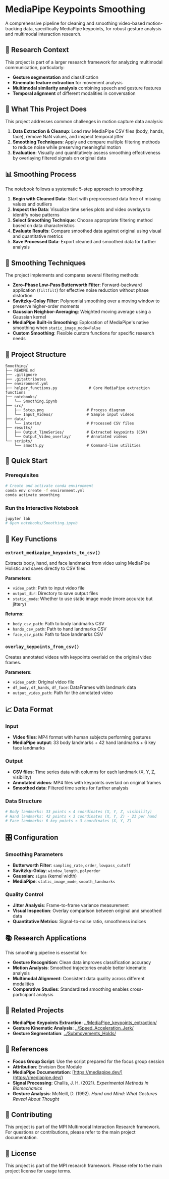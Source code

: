 # MediaPipe Keypoints Smoothing

A comprehensive pipeline for cleaning and smoothing video-based motion-tracking data, specifically MediaPipe keypoints, for robust gesture analysis and multimodal interaction research.

## 🔬 Research Context

This project is part of a larger research framework for analyzing multimodal communication, particularly:
- **Gesture segmentation** and classification
- **Kinematic feature extraction** for movement analysis  
- **Multimodal similarity analysis** combining speech and gesture features
- **Temporal alignment** of different modalities in conversation

## 🎯 What This Project Does

This project addresses common challenges in motion capture data analysis:

1. **Data Extraction & Cleanup**: Load raw MediaPipe CSV files (body, hands, face), remove NaN values, and inspect temporal jitter
2. **Smoothing Techniques**: Apply and compare multiple filtering methods to reduce noise while preserving meaningful motion
3. **Evaluation**: Visually and quantitatively assess smoothing effectiveness by overlaying filtered signals on original data

## 📊 Smoothing Process

The notebook follows a systematic 5-step approach to smoothing:

1. **Begin with Cleaned Data**: Start with preprocessed data free of missing values and outliers
2. **Inspect the Data**: Visualize time series plots and video overlays to identify noise patterns
3. **Select Smoothing Technique**: Choose appropriate filtering method based on data characteristics
4. **Evaluate Results**: Compare smoothed data against original using visual and quantitative metrics
5. **Save Processed Data**: Export cleaned and smoothed data for further analysis

## 🔧 Smoothing Techniques

The project implements and compares several filtering methods:

- **Zero-Phase Low-Pass Butterworth Filter**: Forward-backward application (`filtfilt`) for effective noise reduction without phase distortion
- **Savitzky-Golay Filter**: Polynomial smoothing over a moving window to preserve higher-order moments
- **Gaussian Neighbor-Averaging**: Weighted moving average using a Gaussian kernel
- **MediaPipe Built-in Smoothing**: Exploration of MediaPipe's native smoothing when `static_image_mode=False`
- **Custom Smoothing**: Flexible custom functions for specific research needs

## 📁 Project Structure

```
Smoothing/
├── README.md
├── .gitignore
├── .gitattributes
├── environment.yml
├── helper_functions.py              # Core MediaPipe extraction functions
├── notebooks/
│   └── Smoothing.ipynb
├── src/
│   ├── 5step.png                   # Process diagram
│   └── Input_Videos/               # Sample input videos
├── data/
│   └── interim/                    # Processed CSV files
├── results/
│   ├── Output_TimeSeries/          # Extracted keypoints (CSV)
│   └── Output_Video_overlay/       # Annotated videos
└── scripts/
    └── smooth.py                   # Command-line utilities
```

## 🚀 Quick Start

### Prerequisites

```bash
# Create and activate conda environment
conda env create -f environment.yml
conda activate smoothing
```

### Run the Interactive Notebook

```bash
jupyter lab
# Open notebooks/Smoothing.ipynb
```


## 🔧 Key Functions

### `extract_mediapipe_keypoints_to_csv()`
Extracts body, hand, and face landmarks from video using MediaPipe Holistic and saves directly to CSV files.

**Parameters:**
- `video_path`: Path to input video file
- `output_dir`: Directory to save output files
- `static_mode`: Whether to use static image mode (more accurate but jittery)

**Returns:**
- `body_csv_path`: Path to body landmarks CSV
- `hands_csv_path`: Path to hand landmarks CSV  
- `face_csv_path`: Path to face landmarks CSV

### `overlay_keypoints_from_csv()`
Creates annotated videos with keypoints overlaid on the original video frames.

**Parameters:**
- `video_path`: Original video file
- `df_body`, `df_hands`, `df_face`: DataFrames with landmark data
- `output_video_path`: Path for the annotated video

## 📈 Data Format

### Input
- **Video files**: MP4 format with human subjects performing gestures
- **MediaPipe output**: 33 body landmarks + 42 hand landmarks + 6 key face landmarks

### Output
- **CSV files**: Time series data with columns for each landmark (X, Y, Z, visibility)
- **Annotated videos**: MP4 files with keypoints overlaid on original frames
- **Smoothed data**: Filtered time series for further analysis

### Data Structure
```python
# Body landmarks: 33 points × 4 coordinates (X, Y, Z, visibility)
# Hand landmarks: 42 points × 3 coordinates (X, Y, Z) - 21 per hand
# Face landmarks: 6 key points × 3 coordinates (X, Y, Z)
```

## 🎛️ Configuration

### Smoothing Parameters

- **Butterworth Filter**: `sampling_rate`, `order`, `lowpass_cutoff`
- **Savitzky-Golay**: `window_length`, `polyorder`
- **Gaussian**: `sigma` (kernel width)
- **MediaPipe**: `static_image_mode`, `smooth_landmarks`

### Quality Control

- **Jitter Analysis**: Frame-to-frame variance measurement
- **Visual Inspection**: Overlay comparison between original and smoothed data
- **Quantitative Metrics**: Signal-to-noise ratio, smoothness indices

## 📚 Research Applications

This smoothing pipeline is essential for:

- **Gesture Recognition**: Clean data improves classification accuracy
- **Motion Analysis**: Smoothed trajectories enable better kinematic analysis
- **Multimodal Alignment**: Consistent data quality across different modalities
- **Comparative Studies**: Standardized smoothing enables cross-participant analysis

## 🔗 Related Projects

- **MediaPipe Keypoints Extraction**: [../MediaPipe_keypoints_extraction/](../MediaPipe_keypoints_extraction/)
- **Gesture Kinematic Analysis**: [../Speed_Acceleration_Jerk/](../Speed_Acceleration_Jerk/)
- **Gesture Segmentation**: [../Submovements_Holds/](../Submovements_Holds/)

## 📖 References

- **Focus Group Script**: Use the script prepared for the focus group session
- **Attribution**: Envision Box Module
- **MediaPipe Documentation**: [https://mediapipe.dev/](https://mediapipe.dev/)
- **Signal Processing**: Challis, J. H. (2021). *Experimental Methods in Biomechanics*
- **Gesture Analysis**: McNeill, D. (1992). *Hand and Mind: What Gestures Reveal About Thought*

## 🤝 Contributing

This project is part of the MPI Multimodal Interaction Research framework. For questions or contributions, please refer to the main project documentation.

## 📄 License

This project is part of the MPI research framework. Please refer to the main project license for usage terms.